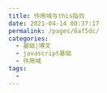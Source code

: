 ```yaml
---
title: 作用域与this指向
date: 2021-04-14 00:37:17
permalink: /pages/6af5dc/
categories:
  - 基础|博文
  - javascript基础
  - 作用域
tags:
  -
---
```

